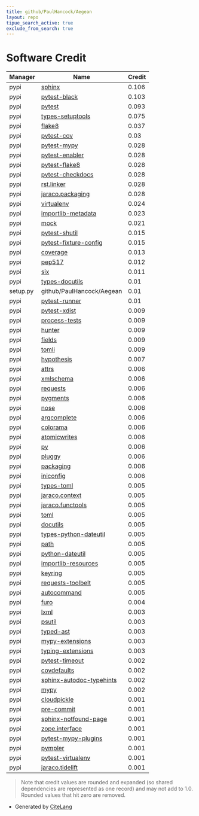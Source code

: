 ```yaml
---
title: github/PaulHancock/Aegean
layout: repo
tipue_search_active: true
exclude_from_search: true
---
```

# Software Credit

|Manager|Name|Credit|
|-------|----|------|
|pypi|[sphinx](https://www.sphinx-doc.org/)|0.106|
|pypi|[pytest-black](https://github.com/shopkeep/pytest-black)|0.103|
|pypi|[pytest](https://docs.pytest.org/en/latest/)|0.093|
|pypi|[types-setuptools](https://github.com/python/typeshed)|0.075|
|pypi|[flake8](https://pypi.org/project/flake8)|0.037|
|pypi|[pytest-cov](https://github.com/pytest-dev/pytest-cov)|0.03|
|pypi|[pytest-mypy](https://github.com/dbader/pytest-mypy)|0.028|
|pypi|[pytest-enabler](https://github.com/jaraco/pytest-enabler)|0.028|
|pypi|[pytest-flake8](https://github.com/tholo/pytest-flake8)|0.028|
|pypi|[pytest-checkdocs](https://github.com/jaraco/pytest-checkdocs)|0.028|
|pypi|[rst.linker](https://github.com/jaraco/rst.linker)|0.028|
|pypi|[jaraco.packaging](https://github.com/jaraco/jaraco.packaging)|0.028|
|pypi|[virtualenv](https://virtualenv.pypa.io/)|0.024|
|pypi|[importlib-metadata](https://pypi.org/project/importlib-metadata)|0.023|
|pypi|[mock](http://mock.readthedocs.org/en/latest/)|0.021|
|pypi|[pytest-shutil](https://pypi.org/project/pytest-shutil)|0.015|
|pypi|[pytest-fixture-config](https://pypi.org/project/pytest-fixture-config)|0.015|
|pypi|[coverage](https://pypi.org/project/coverage)|0.013|
|pypi|[pep517](https://pypi.org/project/pep517)|0.012|
|pypi|[six](https://pypi.org/project/six)|0.011|
|pypi|[types-docutils](https://pypi.org/project/types-docutils)|0.01|
|setup.py|github/PaulHancock/Aegean|0.01|
|pypi|[pytest-runner](https://github.com/pytest-dev/pytest-runner/)|0.01|
|pypi|[pytest-xdist](https://pypi.org/project/pytest-xdist)|0.009|
|pypi|[process-tests](https://pypi.org/project/process-tests)|0.009|
|pypi|[hunter](https://pypi.org/project/hunter)|0.009|
|pypi|[fields](https://pypi.org/project/fields)|0.009|
|pypi|[tomli](https://pypi.org/project/tomli)|0.009|
|pypi|[hypothesis](https://pypi.org/project/hypothesis)|0.007|
|pypi|[attrs](https://www.attrs.org/)|0.006|
|pypi|[xmlschema](https://pypi.org/project/xmlschema)|0.006|
|pypi|[requests](https://pypi.org/project/requests)|0.006|
|pypi|[pygments](https://pypi.org/project/pygments)|0.006|
|pypi|[nose](https://pypi.org/project/nose)|0.006|
|pypi|[argcomplete](https://pypi.org/project/argcomplete)|0.006|
|pypi|[colorama](https://pypi.org/project/colorama)|0.006|
|pypi|[atomicwrites](https://pypi.org/project/atomicwrites)|0.006|
|pypi|[py](https://pypi.org/project/py)|0.006|
|pypi|[pluggy](https://pypi.org/project/pluggy)|0.006|
|pypi|[packaging](https://pypi.org/project/packaging)|0.006|
|pypi|[iniconfig](https://pypi.org/project/iniconfig)|0.006|
|pypi|[types-toml](https://pypi.org/project/types-toml)|0.005|
|pypi|[jaraco.context](https://pypi.org/project/jaraco.context)|0.005|
|pypi|[jaraco.functools](https://pypi.org/project/jaraco.functools)|0.005|
|pypi|[toml](https://pypi.org/project/toml)|0.005|
|pypi|[docutils](https://pypi.org/project/docutils)|0.005|
|pypi|[types-python-dateutil](https://pypi.org/project/types-python-dateutil)|0.005|
|pypi|[path](https://pypi.org/project/path)|0.005|
|pypi|[python-dateutil](https://pypi.org/project/python-dateutil)|0.005|
|pypi|[importlib-resources](https://pypi.org/project/importlib-resources)|0.005|
|pypi|[keyring](https://pypi.org/project/keyring)|0.005|
|pypi|[requests-toolbelt](https://pypi.org/project/requests-toolbelt)|0.005|
|pypi|[autocommand](https://pypi.org/project/autocommand)|0.005|
|pypi|[furo](https://pypi.org/project/furo)|0.004|
|pypi|[lxml](https://pypi.org/project/lxml)|0.003|
|pypi|[psutil](https://pypi.org/project/psutil)|0.003|
|pypi|[typed-ast](https://pypi.org/project/typed-ast)|0.003|
|pypi|[mypy-extensions](https://pypi.org/project/mypy-extensions)|0.003|
|pypi|[typing-extensions](https://pypi.org/project/typing-extensions)|0.003|
|pypi|[pytest-timeout](https://pypi.org/project/pytest-timeout)|0.002|
|pypi|[covdefaults](https://pypi.org/project/covdefaults)|0.002|
|pypi|[sphinx-autodoc-typehints](https://pypi.org/project/sphinx-autodoc-typehints)|0.002|
|pypi|[mypy](http://www.mypy-lang.org/)|0.002|
|pypi|[cloudpickle](https://pypi.org/project/cloudpickle)|0.001|
|pypi|[pre-commit](https://pypi.org/project/pre-commit)|0.001|
|pypi|[sphinx-notfound-page](https://pypi.org/project/sphinx-notfound-page)|0.001|
|pypi|[zope.interface](https://pypi.org/project/zope.interface)|0.001|
|pypi|[pytest-mypy-plugins](https://pypi.org/project/pytest-mypy-plugins)|0.001|
|pypi|[pympler](https://pypi.org/project/pympler)|0.001|
|pypi|[pytest-virtualenv](https://github.com/manahl/pytest-plugins)|0.001|
|pypi|[jaraco.tidelift](https://github.com/jaraco/jaraco.tidelift)|0.001|


> Note that credit values are rounded and expanded (so shared dependencies are represented as one record) and may not add to 1.0. Rounded values that hit zero are removed.


- Generated by [CiteLang](https://github.com/vsoch/citelang)
